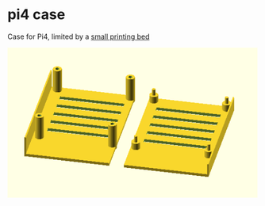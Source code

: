 # pi4 case

Case for Pi4, limited by a [small printing bed](https://www.monoprice.com/product?p_id=27949)

![final](shot.png)
